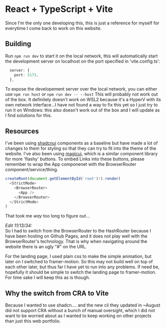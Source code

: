 # React + TypeScript + Vite

Since I'm the only one developing this, this is just a reference for myself for everytime I come back to work on this website.

## Building
Run `npm run dev` to start it on the local network, this will automatically start the development server on localhost on the port specified in 'vite.config.ts':
```ts
  server: {
    port: 5173,
  },
```
To expose the developement server over the local network, you can either use `npm run host` or `npm run dev -- --host`
This will probably not work out of the box. It definitely doesn't work on WSL2 because it's a HyperV with its own network interface...I have not found a way to fix this yet so I just try to run it on Windows: this also doesn't work out of the box and I will update as I find solutions for this.

## Resources 
I've been using [shadcnui](https://ui.shadcn.com/) components as a baseline but have made a lot of changes to them for styling so that they can try to fit into the theme of the website. I've also been using [magicui](https://magicui.design/), which is a similar component library for more 'flashy' buttons. To embed Links into these buttons, please remember to wrap the App componenet with the BrowserRouter component/service/thing.
```ts
createRoot(document.getElementById('root')!).render(
  <StrictMode>
    <BrowserRouter>
      <App />
    </BrowserRouter>
  </StrictMode>
)
```
That took me _way_ too long to figure out...  

*Edit 11/13/34:*  
So I had to switch from the BrowserRouter to the HashRouter because I have been hosting on Github Pages, and it does not play well with the BrowserRouter's technology. That is why when navigating around the website there is an ugly "#" on the URL.  


For the landing page, I used plain css to make the simple animation, but later on I switched to framer-motion. So this may not build well on top of each other later, but thus far I have yet to run into any problems. If need be, hopefully it should be simple to switch the landing page to framer-motion. For time sake I will keep this as is though.

## Why the switch from CRA to Vite
Because I wanted to use shadcn.... and the new cli they updated in ~August did not support CRA without a bunch of manual oversight, which I did not want to be worried about as I wanted to keep working on other projects than just this web portfolio.
